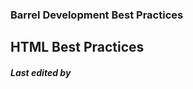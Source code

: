 ### Barrel Development Best Practices

HTML Best Practices
-------------------

##### Last edited by